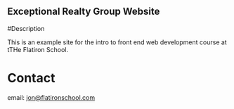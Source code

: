 Exceptional Realty Group Website
---

#Description

This is an example site for the intro to front end web development course at tTHe Flatiron School.

# Contact

email: jon@flatironschool.com
